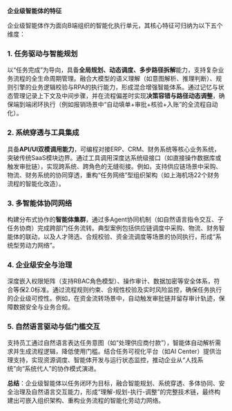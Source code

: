**企业级智能体的特征**

企业级智能体作为面向B端组织的智能化执行单元，其核心特征可归纳为以下五个维度：

### **1. 任务驱动与智能规划**

以“任务完成”为导向，具备**全局规划、动态调度、多步路径拆解**能力，支持复杂业务流程的全生命周期管理。融合大模型的语义理解（如意图解析、推理判断）、规则引擎的业务逻辑校验与RPA的执行能力，形成混合增强智能体系。通过记忆与状态管理记录上下文及中间步骤，并在流程偏差时实现**决策容错与路径动态调整**，确保端到端闭环执行（例如报销场景中“自动填单+审批+核验+入账”的全流程自动化）。

### **2. 系统穿透与工具集成**

具备**API/UI双模调用能力**，可编程对接ERP、CRM、财务系统等核心业务系统，突破传统SaaS模块边界。通过工具调用深度达系统级接口（如直接操作数据库或触发审批链），实现跨系统、跨角色的无缝衔接。例如，支持供应链场景中采购、物流、财务系统的协同穿透，重构“任务网络”型组织架构（如上海机场22个财务流程的智能化改造）。

### **3. 多智能体协同网络**

构建分布式协作的**智能体集群**，通过多Agent协同机制（如自然语言指令交互、子任务协商）完成跨部门任务流转。典型案例包括供应链调度中采购、物流、财务智能体的联动，以及人才筛选、合规校验、资金流调度等场景的协同执行，形成“系统型劳动力网络”。

### **4. 企业级安全与治理**

深度嵌入权限矩阵（支持RBAC角色模型）、操作审计、数据加密等安全体系，符合等保2.0标准。通过流程规则约束、合规性校验及实时风险监控，确保任务执行的企业级可控性。例如，在资金流转场景中，自动触发审批链并留存审计轨迹，保障数据安全与业务合规。

### **5. 自然语言驱动与低门槛交互**

支持员工通过自然语言表达任务意图（如“处理供应商付款”），智能体自动解析需求并生成流程逻辑，降低使用门槛。结合任务可视化平台（如AI Center）提供治理支持，实现资源调度、智能体开发与运行状态监控，推动企业从“人找系统”向“系统代人”的协作模式演进。

**总结**：企业级智能体以任务闭环为目标，融合智能规划、系统穿透、多体协同、安全治理及自然语言交互能力，形成“理解-规划-执行-调整”的完整技术链，最终构建出可嵌入组织架构、重构业务流程的智能化劳动力网络。
